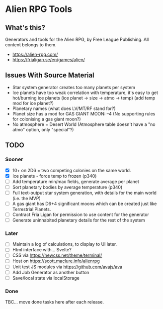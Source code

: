 # Alien RPG Tools

## What's this?

Generators and tools for the Alien RPG, by Free League Publishing. All content belongs to them.

* https://alien-rpg.com/
* https://frialigan.se/en/games/alien/

## Issues With Source Material

* Star system generator creates too many planets per system
* Ice planets have too weak correlation with temperature, it's easy to get hot/burning ice planets (ice planet -> size -> atmo -> temp) (add temp mod for ice planet?)
* Planetary names (what does LV/MT/RF stand for?)
* Planet size has a mod for GAS GIANT MOON: –4 (No supporting rules for colonising a gas giant moon?)
* No atmosphere = Desert World (Atmosphere table doesn't have a "no atmo" option, only "special"?)

## TODO

### Sooner

* [x] 10+ on 2D6 = two competing colonies on the same world.
* [x] Ice planets - force temp to frozen (p340)
* [ ] Add temperature min/max fields, generate average per planet
* [ ] Sort planetary bodies by average temperature (p340)
* [ ] Full text-output star system generation, with details for the main world (i.e. the MVP)
* [ ] A gas giant has D6+4 significant moons which can be created just like Terrestrial Planets.
* [ ] Contract Fria Ligan for permission to use content for the generator
* [ ] Generate uninhabited planetary details for the rest of the system

### Later

* [ ] Maintain a log of calculations, to display to UI later.
* [ ] Html interface with... Svelte?
* [ ] CSS via https://newcss.net/theme/terminal/
* [ ] Host on https://scott.maclure.info/alienrpg
* [ ] Unit test JS modules via https://github.com/avajs/ava
* [ ] Add Job Generator as another button
* [ ] Save/local state via localStorage

### Done

TBC... move done tasks here after each release.

